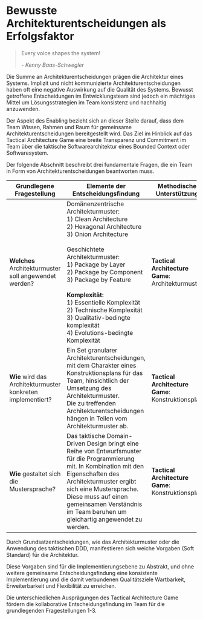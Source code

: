 # Bewusste Architekturentscheidungen als Erfolgsfaktor

>Every voice shapes the system! 
>
>_- Kenny Baas-Schwegler_

Die Summe an Architekturentscheidungen prägen die Architektur eines Systems. Implizit und nicht kommunizierte 
Architekturentscheidungen haben oft eine negative Auswirkung auf die Qualität des Systems. 
Bewusst getroffene Entscheidungen im Entwicklungsteam sind jedoch ein mächtiges Mittel um Lösungsstrategien im Team
konsistenz und nachhaltig anzuwenden.

Der Aspekt des Enabling bezieht sich an dieser Stelle darauf, dass dem Team Wissen, Rahmen und Raum für gemeinsame
Architekturentscheidungen bereitgestellt wird. Das Ziel im Hinblick auf das Tactical Architecture Game eine breite 
Transparenz und Commitment im Team über die taktische Softwarearchitektur eines Bounded Context oder Softwaresystem.

Der folgende Abschnitt beschreibt drei fundamentale Fragen, die ein Team in Form von Architekturentscheidungen beantworten muss.

| Grundlegene Fragestellung                                      | Elemente der Entscheidungsfindung                                                                                                                                                                                                                                                                                                                                                          | Methodische Unterstützung                          |
|----------------------------------------------------------------|--------------------------------------------------------------------------------------------------------------------------------------------------------------------------------------------------------------------------------------------------------------------------------------------------------------------------------------------------------------------------------------------|----------------------------------------------------|
| **Welches** Architekturmuster soll angewendet werden?          | Domänenzentrische Architekturmuster:<br/>1) Clean Architecture<br/>2) Hexagonal Architecture<br/>3) Onion Architecture<br/><br/>Geschichtete Architekturmuster:<br/>1) Package by Layer<br/>2) Package by Component<br/>3) Package by Feature<br/><br/>**Komplexität:**<br/>1) Essentielle Komplexität<br/>2) Technische Komplexität<br/>3) Qualitativ-bedingte komplexität<br/> 4) Evolutions-bedingte Komplexität | **Tactical Architecture Game**: Architekturmuster  |
| **Wie** wird das Architekturmuster konkreten implementiert? | Ein Set granularer Architekturentscheidungen, mit dem Charakter eines Konstruktionsplans für das Team, hinsichtlich der Umsetzung des Architekturmuster.<br/>Die zu treffenden Architekturentscheidungen hängen in Teilen vom Architekturmuster ab. |  **Tactical Architecture Game**: Konstruktionsplan |                      
| **Wie** gestaltet sich die Mustersprache?                      | Das taktische Domain-Driven Design bringt eine Reihe von Entwurfsmuster für die Programmierung mit. In Kombination mit den Eigenschaften des Architekturmuster ergibt sich eine Mustersprache. Diese muss auf einen gemeinsamen Verständnis im Team beruhen um gleichartig angewendet zu werden. | **Tactical Architecture Game**: Konstruktionsplan  |

Durch Grundsatzentscheidungen, wie das Architekturmuster oder die Anwendung des
taktischen DDD, manifestieren sich weiche Vorgaben (Soft Standard) für die Architektur.

Diese Vorgaben sind für die Implementierungsebene zu Abstrakt, 
und ohne weitere gemeinsame Entscheidungsfindung eine konsistente Implementierung und die damit
verbundenen Qualitätsziele Wartbarkeit, Erweiterbarkeit und Flexibilität zu erreichen.

Die unterschiedlichen Ausprägungen des Tactical Architecture Game fördern die
kollaborative Entscheidungsfindung im Team für die grundlegenden Fragestellungen 1-3.



